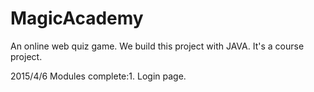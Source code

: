 # MagicAcademy
An online web quiz game.
We build this project with JAVA. It's a course project.

2015/4/6 
Modules complete:1. Login page.
